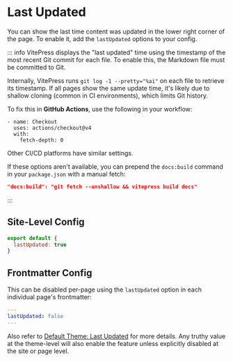 # Last Updated

You can show the last time content was updated in the lower right corner of the page. To enable it, add the `lastUpdated` options to your config.

::: info
VitePress displays the "last updated" time using the timestamp of the most recent Git commit for each file. To enable this, the Markdown file must be committed to Git.

Internally, VitePress runs `git log -1 --pretty="%ai"` on each file to retrieve its timestamp. If all pages show the same update time, it's likely due to shallow cloning (common in CI environments), which limits Git history.

To fix this in **GitHub Actions**, use the following in your workflow:

```yaml{4}
- name: Checkout
  uses: actions/checkout@v4
  with:
    fetch-depth: 0
```

Other CI/CD platforms have similar settings.

If these options aren't available, you can prepend the `docs:build` command in your `package.json` with a manual fetch:

```json
"docs:build": "git fetch --unshallow && vitepress build docs"
```
:::

## Site-Level Config

```js
export default {
  lastUpdated: true
}
```

## Frontmatter Config

This can be disabled per-page using the `lastUpdated` option in each individual page's frontmatter:

```yaml
---
lastUpdated: false
---
```

Also refer to [Default Theme: Last Updated](./default-theme-config#lastupdated) for more details. Any truthy value at the theme-level will also enable the feature unless explicitly disabled at the site or page level.
